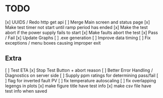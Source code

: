 # TODO

[x] UUIDS / Redo http get api
[ ] Merge Main screen and status page
[x] Make test timer not start until ramp period has ended
[x] Make the test abort if the power supply fails to start
[x] Make faults abort the test
[x] Pass / Fail
[x] Update Graphs
[ ] .exe generation
[ ] Improve data timing
[ ] Fix exceptions / menu boxes causing improper exit

## Extra

[ ] Test ETA
[x] Stop Test Button + abort reason
[ ] Better Error Handling / Diagnostics on server side
[ ] Supply ppm ratings for determining pass/fail
[ ] flag for inverted fault PV
[ ] fix temperature autoscaling
[ ] fix overlapping legengs in plots
[x] make figure title have test info
[x] make csv file have test info when saved
